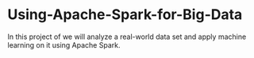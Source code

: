 # Using-Apache-Spark-for-Big-Data
In this project of we will analyze a real-world data set and apply machine learning on it using Apache Spark.
